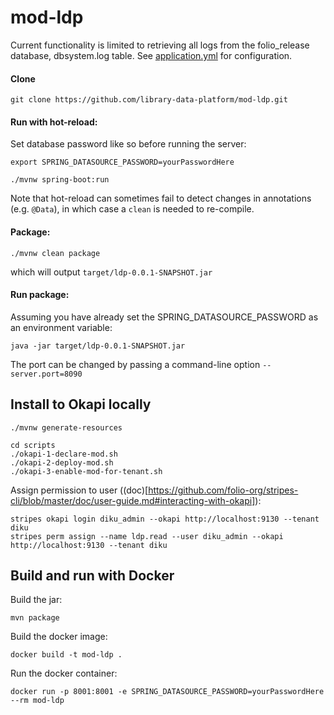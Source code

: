 # mod-ldp

Current functionality is limited to retrieving all logs from the folio_release database, dbsystem.log table. See [application.yml](src/main/resources/application.yml) for configuration. 

#### Clone

```
git clone https://github.com/library-data-platform/mod-ldp.git
```

#### Run with hot-reload:


Set database password like so before running the server:

```
export SPRING_DATASOURCE_PASSWORD=yourPasswordHere
```

```
./mvnw spring-boot:run
```

Note that hot-reload can sometimes fail to detect changes in annotations (e.g. `@Data`), in which case a `clean` is needed to re-compile.

#### Package:
```
./mvnw clean package
```

which will output `target/ldp-0.0.1-SNAPSHOT.jar`

#### Run package:

Assuming you have already set the SPRING_DATASOURCE_PASSWORD as an environment variable:

```
java -jar target/ldp-0.0.1-SNAPSHOT.jar
```

The port can be changed by passing a command-line option `--server.port=8090`

## Install to Okapi locally

```
./mvnw generate-resources

cd scripts
./okapi-1-declare-mod.sh
./okapi-2-deploy-mod.sh
./okapi-3-enable-mod-for-tenant.sh
```

Assign permission to user ((doc)[https://github.com/folio-org/stripes-cli/blob/master/doc/user-guide.md#interacting-with-okapi]):

```
stripes okapi login diku_admin --okapi http://localhost:9130 --tenant diku
stripes perm assign --name ldp.read --user diku_admin --okapi http://localhost:9130 --tenant diku
```


## Build and run with Docker

Build the jar:

```
mvn package
```

Build the docker image:

```
docker build -t mod-ldp .
```

Run the docker container:

```
docker run -p 8001:8001 -e SPRING_DATASOURCE_PASSWORD=yourPasswordHere --rm mod-ldp
```
